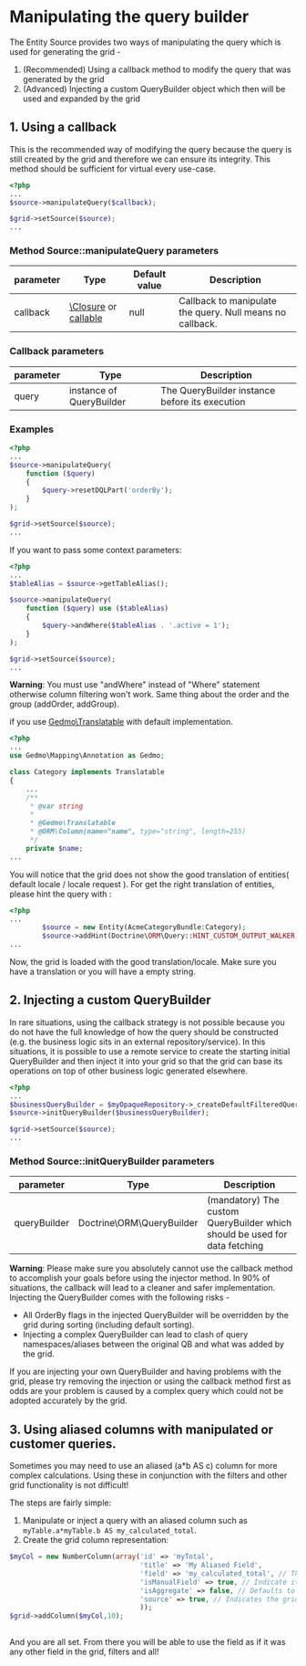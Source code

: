 Manipulating the query builder
============================

The Entity Source provides two ways of manipulating the query which is used for generating the grid - 

1. (Recommended) Using a callback method to modify the query that was generated by the grid
2. (Advanced) Injecting a custom QueryBuilder object which then will be used and expanded by the grid

## 1. Using a callback
This is the recommended way of modifying the query because the query is still created by the grid and therefore we can ensure its integrity. 
This method should be sufficient for virtual every use-case.

```php
<?php
...
$source->manipulateQuery($callback);

$grid->setSource($source);
...
```

### Method Source::manipulateQuery parameters

| parameter | Type | Default value | Description |
| --------- | ---- | ------------- | ----------- |
| callback | [\Closure][1] or [callable][2] | null | Callback to manipulate the query. Null means no callback. |

### Callback parameters

| parameter | Type | Description |
| --------- | ---- | ----------- | 
| query | instance of QueryBuilder | The QueryBuilder instance before its execution |

### Examples

```php
<?php
...
$source->manipulateQuery(
    function ($query)
    {
        $query->resetDQLPart('orderBy');
    }
);

$grid->setSource($source);
...
```

If you want to pass some context parameters:

```php
<?php
...
$tableAlias = $source->getTableAlias();

$source->manipulateQuery(
    function ($query) use ($tableAlias)
    {
        $query->andWhere($tableAlias . '.active = 1');
    }
);

$grid->setSource($source);
...
```

**Warning**: You must use "andWhere" instead of "Where" statement otherwise column filtering won't work. Same thing about the order and the group (addOrder, addGroup).

if you use [Gedmo\Translatable][3] with default implementation. 
```php
<?php
...
use Gedmo\Mapping\Annotation as Gedmo;

class Category implements Translatable
{
    ...
    /**
     * @var string
     *
     * @Gedmo\Translatable
     * @ORM\Column(name="name", type="string", length=255)
     */
    private $name;
...
```
You will notice that the grid does not show the good translation of entities( default locale / locale request ).
For get the right translation of entities, please hint the query with :

```php
<?php
...
        $source = new Entity(AcmeCategoryBundle:Category);
        $source->addHint(Doctrine\ORM\Query::HINT_CUSTOM_OUTPUT_WALKER,'Gedmo\\Translatable\\Query\\TreeWalker\\TranslationWalker');
...
```
Now, the grid is loaded with the good translation/locale. Make sure you have a translation or you will have a empty string.

## 2. Injecting a custom QueryBuilder

In rare situations, using the callback strategy is not possible because you do not have the full knowledge of how the query should be constructed (e.g. the business logic sits in an external repository/service). 
In this situations, it is possible to use a remote service to create the starting initial QueryBuilder and then inject it into your grid so that the grid can base its operations on top of other business logic generated elsewhere.

```php
<?php
...
$businessQueryBuilder = $myOpaqueRepository->_createDefaultFilteredQueryBuilder();
$source->initQueryBuilder($businessQueryBuilder);

$grid->setSource($source);
...
```

### Method Source::initQueryBuilder parameters

| parameter | Type | Description |
| --------- | ---- | ----------- |
| queryBuilder | Doctrine\ORM\QueryBuilder | (mandatory) The custom QueryBuilder which should be used for data fetching |

**Warning**: Please make sure you absolutely cannot use the callback method to accomplish your goals before using the injector method. In 90% of situations, the callback will lead to a cleaner and safer implementation.
Injecting the QueryBuilder comes with the following risks -
* All OrderBy flags in the injected QueryBuilder will be overridden by the grid during sorting (including default sorting).
* Injecting a complex QueryBuilder can lead to clash of query namespaces/aliases between the original QB and what was added by the grid.

If you are injecting your own QueryBuilder and having problems with the grid, please try removing the injection or using the callback method first as odds are your problem is caused by a complex query which could not be adopted accurately by the grid.

## 3. Using aliased columns with manipulated or customer queries.
Sometimes you may need to use an aliased (a*b AS c) column for more complex calculations.  Using these in conjunction with the filters and other grid functionality is not difficult!  

The steps are fairly simple:

1. Manipulate or inject a query with an aliased column such as `myTable.a*myTable.b AS my_calculated_total`.
2. Create the grid column representation: 

```php
$myCol = new NumberColumn(array('id' => 'myTotal',
                                'title' => 'My Aliased Field',
                                'field' => 'my_calculated_total', // The aliased name
                                'isManualField' => true, // Indicate it is a manual (or aliased) field
                                'isAggregate' => false, // Defaults to false, set true if using aggregate func. like SUM()
                                'source' => true, // Indicates the grid should retrieve it from the source (the query)
                                ));
$grid->addColumn($myCol,10);
 
```

And you are all set.  From there you will be able to use the field as if it was any other field in the grid, filters and all!

[1]: http://php.net/manual/en/functions.anonymous.php
[2]: http://php.net/manual/en/language.types.callable.php
[3]: https://github.com/Atlantic18/DoctrineExtensions/blob/master/doc/translatable.md